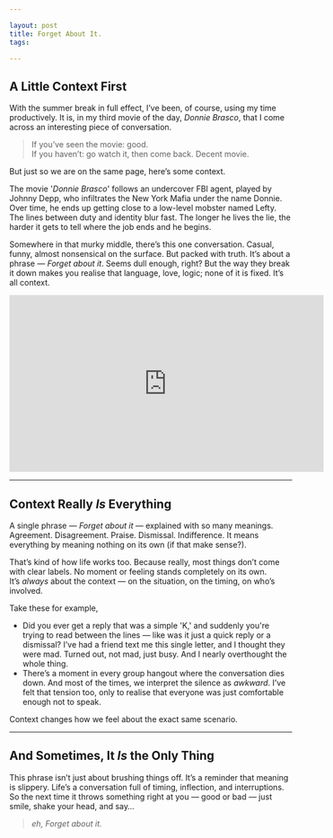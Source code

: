 ```yaml
---

layout: post
title: Forget About It.
tags:

---
```

## A Little Context First

With the summer break in full effect, I’ve been, of course, using my time productively. It is, in my third movie of the day, *Donnie Brasco*, that I come across an interesting piece of conversation. 

> If you’ve seen the movie: good.  
> If you haven’t: go watch it, then come back. Decent movie.

But just so we are on the same page, here’s some context.

The movie '_Donnie Brasco_' follows an undercover FBI agent, played by Johnny Depp, who infiltrates the New York Mafia under the name Donnie. Over time, he ends up getting close to a low-level mobster named Lefty. The lines between duty and identity blur fast. The longer he lives the lie, the harder it gets to tell where the job ends and he begins. 

Somewhere in that murky middle, there’s this one conversation. Casual, funny, almost nonsensical on the surface. But packed with truth. It’s about a phrase — _Forget about it_. Seems dull enough, right? But the way they break it down makes you realise that language, love, logic; none of it is fixed. It’s all context.

<div style="text-align: center;">
  <iframe width="560" height="315" src="https://www.youtube.com/embed/pS6zJ7IsJkM?si=bGfnsj3DUh71AjSq&amp;start=25" 
    title="YouTube video player" frameborder="0" 
    allow="accelerometer; autoplay; clipboard-write; encrypted-media; gyroscope; picture-in-picture; web-share" 
    referrerpolicy="strict-origin-when-cross-origin" allowfullscreen>
  </iframe>
</div>

<hr class="dots">

## Context Really _Is_ Everything

A single phrase — _Forget about it_ — explained with so many meanings. Agreement. Disagreement. Praise. Dismissal. Indifference. It means everything by meaning nothing on its own (if that make sense?).

That’s kind of how life works too. Because really, most things don’t come with clear labels. No moment or feeling stands completely on its own. It’s _always_ about the context — on the situation, on the timing, on who’s involved.

Take these for example,

- Did you ever get a reply that was a simple 'K,' and suddenly you're trying to read between the lines — like was it just a quick reply or a dismissal? I’ve had a friend text me this single letter, and I thought they were mad. Turned out, not mad, just busy. And I nearly overthought the whole thing.
- There’s a moment in every group hangout where the conversation dies down. And most of the times, we interpret the silence as _awkward_. I’ve felt that tension too, only to realise that everyone was just comfortable enough not to speak. 

Context changes how we feel about the exact same scenario.

<hr class="dots">

## And Sometimes, It _Is_ the Only Thing

This phrase isn’t just about brushing things off. It’s a reminder that meaning is slippery.  Life’s a conversation full of timing, inflection, and interruptions. So the next time it throws something right at you — good or bad — just smile, shake your head, and say… 
> _eh, Forget about it._ 
